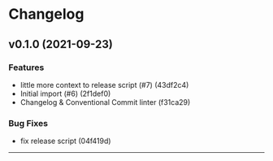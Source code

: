 # Changelog

## v0.1.0 (2021-09-23)

### Features

- little more context to release script (#7) (43df2c4)
- Initial import (#6) (2f1def0)
- Changelog & Conventional Commit linter (f31ca29)

### Bug Fixes

- fix release script (04f419d)

---

